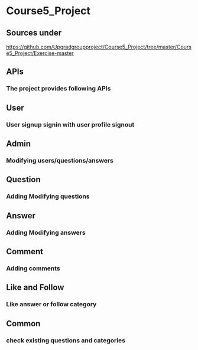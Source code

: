 # Course5_Project

## Sources under 

https://github.com/Upgradgroupproject/Course5_Project/tree/master/Course5_Project/Exercise-master


## APIs
### The project provides following APIs

## User
### User signup signin with user profile signout
## Admin
### Modifying users/questions/answers
## Question
### Adding Modifying questions
## Answer
### Adding Modifying answers
## Comment
### Adding comments
## Like and Follow
### Like answer or follow category
## Common
### check existing questions and categories
